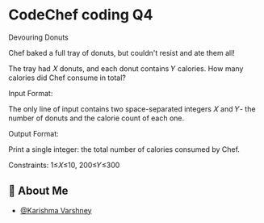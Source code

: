 
# CodeChef coding Q4

Devouring Donuts

Chef baked a full tray of donuts, but couldn't resist and ate them all!

The tray had 
𝑋
donuts, and each donut contains 
𝑌 calories.
How many calories did Chef consume in total?

Input Format:

The only line of input contains two space-separated integers 
𝑋 and 
𝑌- the number of donuts and the calorie count of each one.

Output Format:

Print a single integer: the total number of calories consumed by Chef.

Constraints:
1≤𝑋≤10,
200≤𝑌≤300






## 🚀 About Me

- [@Karishma Varshney](https://github.com/Karishma-Varshney)

